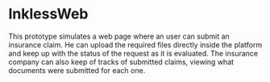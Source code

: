 # InklessWeb
This prototype simulates a web page where an user can submit an insurance claim. He can upload the required files directly inside the platform and keep up with the status of the request as it is evaluated.
The insurance company can also keep of tracks of submitted claims, viewing what documents were submitted for each one.
